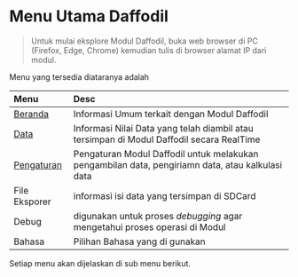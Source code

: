 # Menu Utama Daffodil

> Untuk mulai eksplore Modul Daffodil, buka web browser di PC (Firefox, Edge, Chrome) kemudian tulis di browser alamat IP dari modul.

Menu yang tersedia diataranya adalah

| Menu | Desc |
|:-----|:-----|
| [Beranda](menu/m_beranda.md) | Informasi Umum terkait dengan Modul Daffodil |
| [Data](menu/m_data.md) | Informasi Nilai Data yang telah diambil atau tersimpan di Modul Daffodil secara RealTime |
| [Pengaturan](menu/pengaturan/m_p_idtag.md) | Pengaturan Modul Daffodil untuk melakukan pengambilan data, pengiriamn data, atau kalkulasi data |
| File Eksporer | informasi isi data yang tersimpan di SDCard |
| Debug | digunakan untuk proses _debugging_ agar mengetahui proses operasi di Modul |
| Bahasa | Pilihan Bahasa yang di gunakan |

Setiap menu akan dijelaskan di sub menu berikut.
